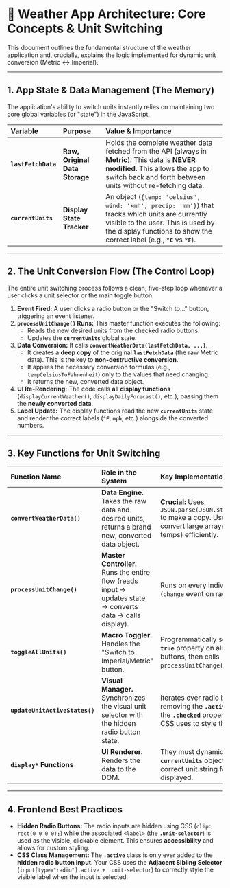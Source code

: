 # 📝 Weather App Architecture: Core Concepts & Unit Switching

This document outlines the fundamental structure of the weather application and, crucially, explains the logic implemented for dynamic unit conversion (Metric $\leftrightarrow$ Imperial).

---

## 1. App State & Data Management (The Memory)

The application's ability to switch units instantly relies on maintaining two core global variables (or "state") in the JavaScript.

| Variable            | Purpose                        | Value & Importance                                                                                                                                                                                                  |
| :------------------ | :----------------------------- | :------------------------------------------------------------------------------------------------------------------------------------------------------------------------------------------------------------------ |
| **`lastFetchData`** | **Raw, Original Data Storage** | Holds the complete weather data fetched from the API (always in **Metric**). This data is **NEVER modified**. This allows the app to switch back and forth between units without re-fetching data.                  |
| **`currentUnits`**  | **Display State Tracker**      | An object (`{temp: 'celsius', wind: 'kmh', precip: 'mm'}`) that tracks which units are currently visible to the user. This is used by the display functions to show the correct label (e.g., **`°C`** vs **`°F`**). |

---

## 2. The Unit Conversion Flow (The Control Loop)

The entire unit switching process follows a clean, five-step loop whenever a user clicks a unit selector or the main toggle button.

1.  **Event Fired:** A user clicks a radio button or the "Switch to..." button, triggering an event listener.
2.  **`processUnitChange()` Runs:** This master function executes the following:
    - Reads the new desired units from the checked radio buttons.
    - Updates the **`currentUnits`** global state.
3.  **Data Conversion:** It calls **`convertWeatherData(lastFetchData, ...)`**.
    - It creates a **deep copy** of the original **`lastFetchData`** (the raw Metric data). This is the key to **non-destructive conversion**.
    - It applies the necessary conversion formulas (e.g., `tempCelsiusToFahrenheit`) only to the values that need changing.
    - It returns the new, converted data object.
4.  **UI Re-Rendering:** The code calls **all display functions** (`displayCurrentWeather()`, `displayDailyForecast()`, etc.), passing them the **newly converted data**.
5.  **Label Update:** The display functions read the new **`currentUnits`** state and render the correct labels (**`°F`**, **`mph`**, etc.) alongside the converted numbers.

---

## 3. Key Functions for Unit Switching

| Function Name                  | Role in the System                                                                                                                             | Key Implementation Detail                                                                                                                                     |
| :----------------------------- | :--------------------------------------------------------------------------------------------------------------------------------------------- | :------------------------------------------------------------------------------------------------------------------------------------------------------------ |
| **`convertWeatherData()`**     | **Data Engine.** Takes the raw data and desired units, returns a brand new, converted data object.                                             | **Crucial:** Uses `JSON.parse(JSON.stringify(rawData))` to make a copy. Uses `.map()` to convert large arrays (hourly/daily temps) efficiently.               |
| **`processUnitChange()`**      | **Master Controller.** Runs the entire flow (reads input $\rightarrow$ updates state $\rightarrow$ converts data $\rightarrow$ calls display). | Runs on every individual unit change (`change` event on radio buttons).                                                                                       |
| **`toggleAllUnits()`**         | **Macro Toggler.** Handles the "Switch to Imperial/Metric" button.                                                                             | Programmatically sets the **`.checked = true`** property on all three target radio buttons, then calls `processUnitChange()`.                                 |
| **`updateUnitActiveStates()`** | **Visual Manager.** Synchronizes the visual unit selector with the hidden radio button state.                                                  | Iterates over radio buttons, adding or removing the **`.active`** class based on the **`.checked`** property, which your CSS uses to style the visible label. |
| **`display*` Functions**       | **UI Renderer.** Renders the data to the DOM.                                                                                                  | They must dynamically check the **`currentUnits`** object to select the correct unit string for the data being displayed.                                     |

---

## 4. Frontend Best Practices

- **Hidden Radio Buttons:** The radio inputs are hidden using CSS (`clip: rect(0 0 0 0);`) while the associated `<label>` (the **`.unit-selector`**) is used as the visible, clickable element. This ensures **accessibility** and allows for custom styling.
- **CSS Class Management:** The **`.active`** class is only ever added to the **hidden radio button input**. Your CSS uses the **Adjacent Sibling Selector** (`input[type="radio"].active + .unit-selector`) to correctly style the visible label when the input is selected.
